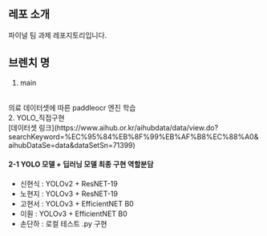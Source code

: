 ## 레포 소개
파이널 팀 과제 레포지토리입니다.

## 브렌치 명
1. main
</br>
의료 데이터셋에 따른 paddleocr 엔진 학습
</br>
2. YOLO_직접구현
</br>
[데이터셋 링크](https://www.aihub.or.kr/aihubdata/data/view.do?searchKeyword=%EC%95%84%EB%8F%99%EB%AF%B8%EC%88%A0&aihubDataSe=data&dataSetSn=71399)


#### 2-1 YOLO 모델 + 딥러닝 모델 최종 구현 역할분담
  - 신현식 : YOLOv2 + ResNET-19
  - 노현지 : YOLOv3 + ResNET-19
  - 고현서 : YOLOv3 + EfficientNET B0
  - 이훤 : YOLOv3 + EfficientNET B0
  - 손단하 : 로컬 테스트 .py 구현
